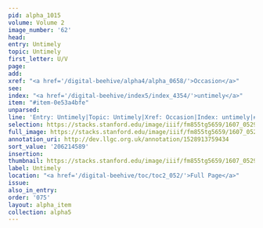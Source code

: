 ```yaml
---
pid: alpha_1015
volume: Volume 2
image_number: '62'
head:
entry: Untimely
topic: Untimely
first_letter: U/V
page:
add:
xref: "<a href='/digital-beehive/alpha4/alpha_0658/'>Occasion</a>"
see:
index: "<a href='/digital-beehive/index5/index_4354/'>untimely</a>"
item: "#item-0e53a4bfe"
unparsed:
line: 'Entry: Untimely|Topic: Untimely|Xref: Occasion|Index: untimely|#item-0e53a4bfe'
selection: https://stacks.stanford.edu/image/iiif/fm855tg5659/1607_0529/826,4589,2877,454/full/0/default.jpg
full_image: https://stacks.stanford.edu/image/iiif/fm855tg5659/1607_0529/full/full/0/default.jpg
annotation_uri: http://dev.llgc.org.uk/annotation/1528913759434
sort_value: '206214589'
insertion:
thumbnail: https://stacks.stanford.edu/image/iiif/fm855tg5659/1607_0529/826,4589,600,180/250,/0/default.jpg
label: Untimely
location: "<a href='/digital-beehive/toc/toc2_052/'>Full Page</a>"
issue:
also_in_entry:
order: '075'
layout: alpha_item
collection: alpha5
---
```


